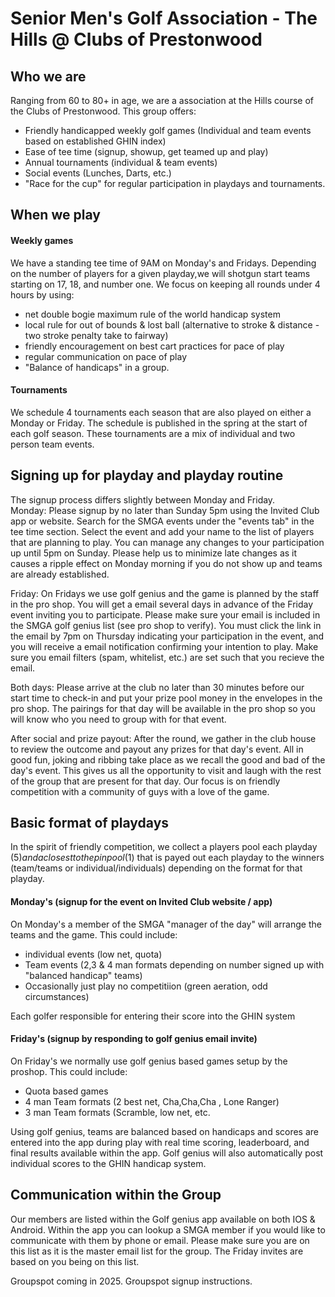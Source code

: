 # Senior Men's Golf Association - The Hills @ Clubs of Prestonwood
## Who we are
Ranging from 60 to 80+ in age, we are a association at the Hills course of the Clubs of Prestonwood.
This group offers:
* Friendly handicapped weekly golf games (Individual and team events based on established GHIN index)
* Ease of tee time (signup, showup, get teamed up and play)
* Annual tournaments (individual & team events)
* Social events (Lunches, Darts, etc.)
* "Race for the cup" for regular participation in playdays and tournaments. 

## When we play
#### Weekly games
We have a standing tee time of 9AM on Monday's and Fridays.  Depending on the number of players for a given playday,we will shotgun start teams starting on 17, 18, and number one.  We focus on keeping all rounds under 4 hours by using:
* net double bogie maximum rule of the world handicap system
* local rule for out of bounds & lost ball (alternative to stroke & distance - two stroke penalty take to fairway)
* friendly encouragement on best cart practices for pace of play
* regular communication on pace of play
* "Balance of handicaps" in a group.
#### Tournaments
We schedule 4 tournaments each season that are also played on either a Monday or Friday.  The schedule is published in the spring at the start of each golf season.  These tournaments are a mix of individual and two person team events.  

## Signing up for playday and playday routine
The signup process differs slightly between Monday and Friday.  
Monday:
Please signup by no later than Sunday 5pm using the Invited Club app or website.  Search for the SMGA events under the "events tab" in the tee time section.  Select the event and add your name to the list of players that are planning to play.  You can manage any changes to your participation up until 5pm on Sunday.  Please help us to minimize late changes as it causes a ripple effect on Monday morning if you do not show up and teams are already established.  

Friday:
On Fridays we use golf genius and the game is planned by the staff in the pro shop.  You will get a email several days in advance of the Friday event inviting you to participate.  Please make sure your email is included in the SMGA golf genius list (see pro shop to verify).  You must click the link in the email by 7pm on Thursday indicating your participation in the event, and you will receive a email notification confirming your intention to play.  Make sure you email filters (spam, whitelist, etc.) are set such that you recieve the email.  

Both days:
Please arrive at the club no later than 30 minutes before our start time to check-in and put your prize pool money in the envelopes in the pro shop.  The pairings for that day will be available in the pro shop so you will know who you need to group with for that event.  

After social and prize payout:
After the round, we gather in the club house to review the outcome and payout any prizes for that day's event.  All in good fun, joking and ribbing take place as we recall the good and bad of the day's event.  This gives us all the opportunity to visit and laugh with the rest of the group that are present for that day.  Our focus is on friendly competition with a community of guys with a love of the game.  

## Basic format of playdays
In the spirit of friendly competition, we collect a players pool each playday ($5) and a closest to the pin pool ($1) that is payed out each playday to the winners (team/teams or individual/individuals) depending on the format for that playday.  
#### Monday's (signup for the event on Invited Club website / app)
On Monday's a member of the SMGA "manager of the day" will arrange the teams and the game.  This could include:
* individual events (low net, quota)
* Team events (2,3 & 4 man formats depending on number signed up with "balanced handicap" teams)
* Occasionally just play no competitiion (green aeration, odd circumstances)

Each golfer responsible for entering their score into the GHIN system
#### Friday's (signup by responding to golf genius email invite)
On Friday's we normally use golf genius based games setup by the proshop.  This could include:
* Quota based games
* 4 man Team formats (2 best net, Cha,Cha,Cha , Lone Ranger) 
* 3 man Team formats (Scramble, low net, etc.

Using golf genius, teams are balanced based on handicaps and scores are entered into the app during play with real time scoring, leaderboard, and final results available within the app.  Golf genius will also automatically post individual scores to the GHIN handicap system.  




## Communication within the Group
Our members are listed within the Golf genius app available on both IOS & Android.  Within the app you can lookup a SMGA member if you would like to communicate with them by phone or email.  Please make sure you are on this list as it is the master email list for the group.  The Friday invites are based on you being on this list.    

Groupspot coming in 2025. Groupspot signup instructions.



